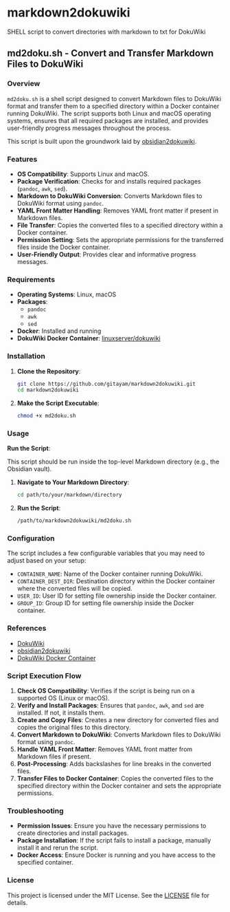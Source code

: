 # markdown2dokuwiki
SHELL script to convert directories with markdown to txt for DokuWiki

## md2doku.sh - Convert and Transfer Markdown Files to DokuWiki

### Overview

`md2doku.sh` is a shell script designed to convert Markdown files to DokuWiki format and transfer them to a specified directory within a Docker container running DokuWiki. The script supports both Linux and macOS operating systems, ensures that all required packages are installed, and provides user-friendly progress messages throughout the process.

This script is built upon the groundwork laid by [obsidian2dokuwiki](https://github.com/vzeller/obsidian2dokuwiki).

### Features

- **OS Compatibility**: Supports Linux and macOS.
- **Package Verification**: Checks for and installs required packages (`pandoc`, `awk`, `sed`).
- **Markdown to DokuWiki Conversion**: Converts Markdown files to DokuWiki format using `pandoc`.
- **YAML Front Matter Handling**: Removes YAML front matter if present in Markdown files.
- **File Transfer**: Copies the converted files to a specified directory within a Docker container.
- **Permission Setting**: Sets the appropriate permissions for the transferred files inside the Docker container.
- **User-Friendly Output**: Provides clear and informative progress messages.

### Requirements

- **Operating Systems**: Linux, macOS
- **Packages**:
  - `pandoc`
  - `awk`
  - `sed`
- **Docker**: Installed and running
- **DokuWiki Docker Container**: [linuxserver/dokuwiki](https://hub.docker.com/r/linuxserver/dokuwiki)

### Installation

1. **Clone the Repository**:
   ```bash
   git clone https://github.com/gitayam/markdown2dokuwiki.git
   cd markdown2dokuwiki
   ```

2. **Make the Script Executable**:
   ```bash
   chmod +x md2doku.sh
   ```

### Usage

**Run the Script**:

This script should be run inside the top-level Markdown directory (e.g., the Obsidian vault).

1. **Navigate to Your Markdown Directory**:
   ```bash
   cd path/to/your/markdown/directory
   ```

2. **Run the Script**:
   ```bash
   /path/to/markdown2dokuwiki/md2doku.sh
   ```

### Configuration

The script includes a few configurable variables that you may need to adjust based on your setup:

- `CONTAINER_NAME`: Name of the Docker container running DokuWiki.
- `CONTAINER_DEST_DIR`: Destination directory within the Docker container where the converted files will be copied.
- `USER_ID`: User ID for setting file ownership inside the Docker container.
- `GROUP_ID`: Group ID for setting file ownership inside the Docker container.

### References

- [DokuWiki](https://www.dokuwiki.org/dokuwiki)
- [obsidian2dokuwiki](https://github.com/vzeller/obsidian2dokuwiki)
- [DokuWiki Docker Container](https://hub.docker.com/r/linuxserver/dokuwiki)

### Script Execution Flow

1. **Check OS Compatibility**: Verifies if the script is being run on a supported OS (Linux or macOS).
2. **Verify and Install Packages**: Ensures that `pandoc`, `awk`, and `sed` are installed. If not, it installs them.
3. **Create and Copy Files**: Creates a new directory for converted files and copies the original files to this directory.
4. **Convert Markdown to DokuWiki**: Converts Markdown files to DokuWiki format using `pandoc`.
5. **Handle YAML Front Matter**: Removes YAML front matter from Markdown files if present.
6. **Post-Processing**: Adds backslashes for line breaks in the converted files.
7. **Transfer Files to Docker Container**: Copies the converted files to the specified directory within the Docker container and sets the appropriate permissions.

### Troubleshooting

- **Permission Issues**: Ensure you have the necessary permissions to create directories and install packages.
- **Package Installation**: If the script fails to install a package, manually install it and rerun the script.
- **Docker Access**: Ensure Docker is running and you have access to the specified container.

### License

This project is licensed under the MIT License. See the [LICENSE](LICENSE) file for details.

